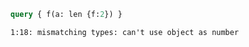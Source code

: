 ```graphql
query { f(a: len {f:2}) }
```

```
1:18: mismatching types: can't use object as number
```